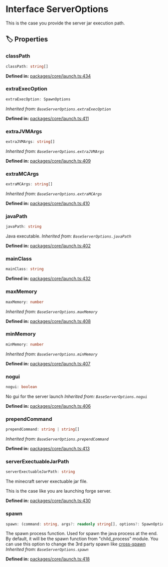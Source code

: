 # Interface ServerOptions

This is the case you provide the server jar execution path.
## 🏷️ Properties

### classPath <Badge type="info" text="optional" />

```ts
classPath: string[]
```
<p style="font-size: 14px; color: var(--vp-c-text-2)">
<strong>Defined in:</strong> <a href="https://github.com/voxelum/minecraft-launcher-core-node/blob/master/packages/core/launch.ts#L434" target="_blank" rel="noreferrer">packages/core/launch.ts:434</a>
</p>


### extraExecOption <Badge type="info" text="optional" />

```ts
extraExecOption: SpawnOptions
```
*Inherited from: `BaseServerOptions.extraExecOption`*

<p style="font-size: 14px; color: var(--vp-c-text-2)">
<strong>Defined in:</strong> <a href="https://github.com/voxelum/minecraft-launcher-core-node/blob/master/packages/core/launch.ts#L411" target="_blank" rel="noreferrer">packages/core/launch.ts:411</a>
</p>


### extraJVMArgs <Badge type="info" text="optional" />

```ts
extraJVMArgs: string[]
```
*Inherited from: `BaseServerOptions.extraJVMArgs`*

<p style="font-size: 14px; color: var(--vp-c-text-2)">
<strong>Defined in:</strong> <a href="https://github.com/voxelum/minecraft-launcher-core-node/blob/master/packages/core/launch.ts#L409" target="_blank" rel="noreferrer">packages/core/launch.ts:409</a>
</p>


### extraMCArgs <Badge type="info" text="optional" />

```ts
extraMCArgs: string[]
```
*Inherited from: `BaseServerOptions.extraMCArgs`*

<p style="font-size: 14px; color: var(--vp-c-text-2)">
<strong>Defined in:</strong> <a href="https://github.com/voxelum/minecraft-launcher-core-node/blob/master/packages/core/launch.ts#L410" target="_blank" rel="noreferrer">packages/core/launch.ts:410</a>
</p>


### javaPath

```ts
javaPath: string
```
Java executable.
*Inherited from: `BaseServerOptions.javaPath`*

<p style="font-size: 14px; color: var(--vp-c-text-2)">
<strong>Defined in:</strong> <a href="https://github.com/voxelum/minecraft-launcher-core-node/blob/master/packages/core/launch.ts#L402" target="_blank" rel="noreferrer">packages/core/launch.ts:402</a>
</p>


### mainClass <Badge type="info" text="optional" />

```ts
mainClass: string
```
<p style="font-size: 14px; color: var(--vp-c-text-2)">
<strong>Defined in:</strong> <a href="https://github.com/voxelum/minecraft-launcher-core-node/blob/master/packages/core/launch.ts#L432" target="_blank" rel="noreferrer">packages/core/launch.ts:432</a>
</p>


### maxMemory <Badge type="info" text="optional" />

```ts
maxMemory: number
```
*Inherited from: `BaseServerOptions.maxMemory`*

<p style="font-size: 14px; color: var(--vp-c-text-2)">
<strong>Defined in:</strong> <a href="https://github.com/voxelum/minecraft-launcher-core-node/blob/master/packages/core/launch.ts#L408" target="_blank" rel="noreferrer">packages/core/launch.ts:408</a>
</p>


### minMemory <Badge type="info" text="optional" />

```ts
minMemory: number
```
*Inherited from: `BaseServerOptions.minMemory`*

<p style="font-size: 14px; color: var(--vp-c-text-2)">
<strong>Defined in:</strong> <a href="https://github.com/voxelum/minecraft-launcher-core-node/blob/master/packages/core/launch.ts#L407" target="_blank" rel="noreferrer">packages/core/launch.ts:407</a>
</p>


### nogui <Badge type="info" text="optional" />

```ts
nogui: boolean
```
No gui for the server launch
*Inherited from: `BaseServerOptions.nogui`*

<p style="font-size: 14px; color: var(--vp-c-text-2)">
<strong>Defined in:</strong> <a href="https://github.com/voxelum/minecraft-launcher-core-node/blob/master/packages/core/launch.ts#L406" target="_blank" rel="noreferrer">packages/core/launch.ts:406</a>
</p>


### prependCommand <Badge type="info" text="optional" />

```ts
prependCommand: string | string[]
```
*Inherited from: `BaseServerOptions.prependCommand`*

<p style="font-size: 14px; color: var(--vp-c-text-2)">
<strong>Defined in:</strong> <a href="https://github.com/voxelum/minecraft-launcher-core-node/blob/master/packages/core/launch.ts#L413" target="_blank" rel="noreferrer">packages/core/launch.ts:413</a>
</p>


### serverExectuableJarPath <Badge type="info" text="optional" />

```ts
serverExectuableJarPath: string
```
The minecraft server exectuable jar file.

This is the case like you are launching forge server.
<p style="font-size: 14px; color: var(--vp-c-text-2)">
<strong>Defined in:</strong> <a href="https://github.com/voxelum/minecraft-launcher-core-node/blob/master/packages/core/launch.ts#L430" target="_blank" rel="noreferrer">packages/core/launch.ts:430</a>
</p>


### spawn <Badge type="info" text="optional" />

```ts
spawn: (command: string, args?: readonly string[], options?: SpawnOptions) => ChildProcess
```
The spawn process function. Used for spawn the java process at the end. By default, it will be the spawn function from "child_process" module. You can use this option to change the 3rd party spawn like [cross-spawn](https://www.npmjs.com/package/cross-spawn)
*Inherited from: `BaseServerOptions.spawn`*

<p style="font-size: 14px; color: var(--vp-c-text-2)">
<strong>Defined in:</strong> <a href="https://github.com/voxelum/minecraft-launcher-core-node/blob/master/packages/core/launch.ts#L418" target="_blank" rel="noreferrer">packages/core/launch.ts:418</a>
</p>


